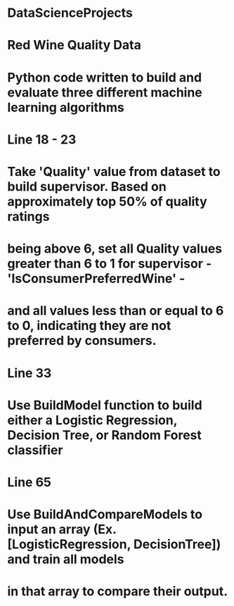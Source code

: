 # DataScienceProjects
# Red Wine Quality Data

# Python code written to build and evaluate three different machine learning algorithms

# Line 18 - 23
# Take 'Quality' value from dataset to build supervisor. Based on approximately top 50% of quality ratings
# being above 6, set all Quality values greater than 6 to 1 for supervisor - 'IsConsumerPreferredWine' - 
# and all values less than or equal to 6 to 0, indicating they are not preferred by consumers.

# Line 33
# Use BuildModel function to build either a Logistic Regression, Decision Tree, or Random Forest classifier

# Line 65
# Use BuildAndCompareModels to input an array (Ex. [LogisticRegression, DecisionTree]) and train all models
# in that array to compare their output.

